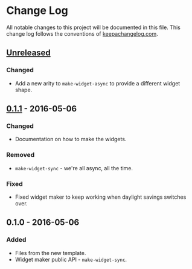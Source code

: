 # Change Log
All notable changes to this project will be documented in this file. This change log follows the conventions of [keepachangelog.com](http://keepachangelog.com/).

## [Unreleased]
### Changed
- Add a new arity to `make-widget-async` to provide a different widget shape.

## [0.1.1] - 2016-05-06
### Changed
- Documentation on how to make the widgets.

### Removed
- `make-widget-sync` - we're all async, all the time.

### Fixed
- Fixed widget maker to keep working when daylight savings switches over.

## 0.1.0 - 2016-05-06
### Added
- Files from the new template.
- Widget maker public API - `make-widget-sync`.

[Unreleased]: https://github.com/your-name/nnet/compare/0.1.1...HEAD
[0.1.1]: https://github.com/your-name/nnet/compare/0.1.0...0.1.1
